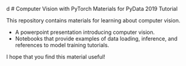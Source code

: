 d # Computer Vision with PyTorch
Materials for PyData 2019 Tutorial

This repository contains materials for learning about computer vision. 
  - A powerpoint presentation introducing computer vision. 
  - Notebooks that provide examples of data loading, inference, and references to model training tutorials. 
  
I hope that you find this material useful!
